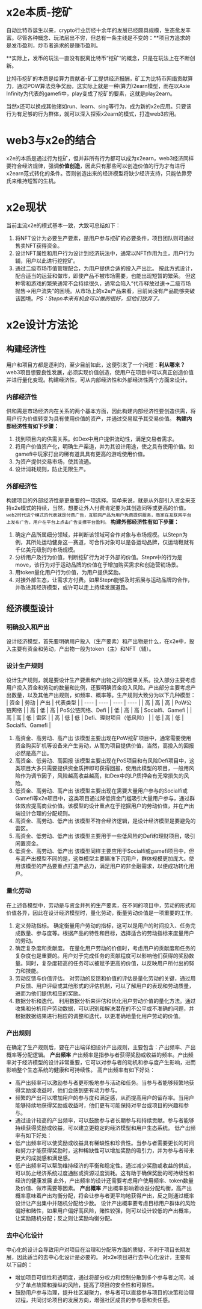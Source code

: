 # x2e本质-挖矿
自动比特币诞生以来，crypto行业历经十余年的发展已经颇具规模，生态愈发丰富。尽管各种概念、玩法层出不穷，但总有一条主线是不变的：**项目方追求的是发币盈利，炒币者追求的是赚币盈利。

**实际上，发币的玩法一直没有脱离比特币“挖矿”的概念，只是在玩法上在不断创新。

比特币挖矿的本质是给算力贡献者-矿工提供经济报酬，矿工为比特币网络贡献算力，通过POW算法竞争奖励，这实际上就是一种(算力)2earn模型，而在以Axie Infinity为代表的gamefi中，play变成了挖矿的要素，这就是play2earn。

当然x还可以换成其他诸如run、learn、sing等行为，成为新的x2e应用。只要该行为有足够的行为群体，就可以深入探索x2earn的模式，打造web3应用。
# web3与x2e的结合
x2e的本质是通过行为挖矿，但并非所有行为都可以成为x2earn，web3经济同样要符合经济规律，强调**价值创造**，因此只有那些可以创造价值的行为才有进行x2earn范式转化的条件。否则创造出来的经济模型将缺少经济支持，只能依靠旁氏来维持短暂的生机。
# x2e现状
当前主流x2e的模式基本一致，大致可总结如下：
1. 将NFT设计为必要生产要素，是用户参与挖矿的必要条件，项目团队则可通过售卖NFT获得资金。
2. 设计NFT属性和用户行为设计到经济玩法中，通常以NFT作用为主，用户行为辅，用户以此进行挖挖矿。
3. 通过二级市场市值管理配合，为用户提供合适的投入产出比。
按此方式设计，配合适当的运营和做市，即使产品不被市场需要，也能出现短暂的繁荣。
但这种零和游戏的繁荣通常不会持续很久，通常会陷入“代币释放过速→二级市场抛售→用户流失”的困境。从市场上的x2e产品来看，目前尚没有产品能够突破该困境。*PS：Stepn本来有机会可以做的很好，但他们放弃了。*
# x2e设计方法论
## 构建经济性
用户和项目方都是逐利的，至少目前如此，这便引发了一个问题：**利从哪来？**
web3项目想要良性发展，必须实现价值创造，使用户在项目中可以真正创造价值并进行量化变现。构建经济性，可从内部经济性和外部经济性两个方面来设计。
### 内部经济性
供和需是市场经济内在关系的两个基本方面，因此构建内部经济性要创造供需，将用户行为价值转变为具有使用价值的资产，并通过交易赋予其交易价值。
**构建内部经济性有如下步骤：**
1. 找到项目内的供需关系。如Dex中用户提供流动性，满足交易者需求。
2. 将用户价值资产化，明确生产渠道，并为其设计用途，使之具有使用价值。如gamefi中玩家打出的稀有道具具有更高的游戏使用价值。
3. 为资产提供交易市场，使其流通。
4. 设计消耗规则，防止无限生产。
### 外部经济性
构建项目的外部经济性是更重要的一项选择。简单来说，就是从外部引入资金来支持x2e模式的持续，当然，想要让外人付费肯定要为其创造同等或更高的价值。
`web2时代这个模式的代表就是付费广告，互联网产品为用户免费提供服务，商家在互联网平台上发布广告，用户在平台上点击广告支撑平台盈利。`
**构建外部经济性有如下步骤：**
1. 确定产品所属细分领域，并判断该领域可合作对象与市场规模。以Stepn为例，其所处运动健身这一赛道，可合作对象可以是各运动品牌，仅运动鞋就有千亿美元级别的市场规模。
2. 分析用户及行为价值，判断挖矿行为对于外部的价值。Stepn中的行为是move，该行为对于运动品牌的价值在于增加购买需求和创造营销场景。
3. 用token量化用户行为价值，为用户提供奖励。
4. 对接外部生态，让需求方付费。如果Stepn能够及时拓展与运动品牌的合作，并改进其经济模型，或许可以走上持续发展道路。

## 经济模型设计
### 明确投入和产出
设计经济模型，首先要明确用户投入（生产要素）和产出物是什么，在x2e中，投入主要有资金和劳动，产出物一般为token（主）和NFT（辅）。

### 设计生产规则
设计生产规则，就是要设计生产要素和产出物之间的因果关系。投入部分主要考虑用户投入资金和劳动的数量和比例，还要明确资金投入风险。产出部分主要考虑产出数量，以及其他产出规则，如频率、概率等。生产规则大致分为以下几种模型：
| 资金 | 劳动 | 产出 | 代表类型 |
| ---- | ---- | ---- | ---- |
| 高 | 高 | 高 | PoW公链网络 |
| 高 | 低 | 高 | PoS公链网络、Defi |
| 低 | 高 | 高 | Socialfi、Gamefi |
| 高 | 高 | 低 | 雷区 |
| 高 | 低 | 低 | Defi、理财项目（低风险） |
| 低 | 高 | 低 | Socialfi、Gamefi |
1. 高资金、高劳动、高产出
该模型主要出现在PoW挖矿项目中，通常需要使用资金购买矿机等设备来产生劳动，从而为项目提供价值，当然，高投入的回报必然是高产出。
2. 高资金、低劳动、高回报
该模型主要出现在PoS项目和有风险Defi项目中，这类项目大多只需要提供资金质押即可获得回报，使用此模型的项目，一般用风险作为调节因子，风险越高收益越高，如Dex中的LP质押会有无常损失的风险。
3. 低资金、高劳动、高产出
该模型主要出现在需要大量用户参与的Socialfi或Gamefi等x2e项目中，这类项目通过降低资金门槛吸引大量用户参与，通过群体效应提高商业价值。该模型的设计重点在于挖掘用户的劳动价值，并在产出端设计合理的分配规则。
4. 高资金、高劳动、低产出
该模型不符合经济逻辑，是设计经济模型是要避免的雷区。
5. 高资金、低劳动、低产出
该模型主要用于一些低风险的Defi和理财项目，吸引闲置资金。
6. 低资金、高劳动、低产出
该模型同样主要应用于Socialfi或gamefi项目中，但与高产出模型不同的是，这类模型主要瞄准下沉用户，群体规模更加庞大。使用该模型的产品要重点打造产品力，满足用户的非金融需求，以便成功转化用户。

### 量化劳动
在上述各模型中，劳动是与资金并列的生产要素，在不同的项目中，劳动的形式和价值各异，因此在设计经济模型时，量化劳动，衡量劳动价值是一项重要的工作。
1. 定义劳动指标。
确定衡量用户劳动的指标，这可以是用户的时间投入、任务完成数量、参与度等。根据产品的特性和目标，选择适合的劳动指标来度量用户的劳动。
2. 确定复杂度和贡献度。
在量化用户劳动的价值时，考虑用户的贡献度和任务的复杂度也是重要的。用户对于完成任务的贡献程度可以影响他们获得的奖励数量。同时，复杂度较高的任务可以被赋予更高的价值，以反映用户所付出的努力和技能。
3. 劳动反馈与价值评估。
对劳动的反馈和价值的评估是量化劳动的关键，通过用户反馈、用户评级或其他形式的评估机制，可以了解用户的表现和劳动质量，进而为他们提供相应的奖励。
4. 数据分析和迭代。
利用数据分析来评估和优化用户劳动价值的量化方法。通过收集和分析用户劳动数据，可以识别和解决潜在的不公平或不准确的问题，并根据数据结果进行相应的调整和迭代，以更准确地量化用户劳动的价值。

### 产出规则
在确定了生产规则后，要在产出端详细设计产出规则，主要包含：产出频率、产出概率等分配逻辑。
**产出频率**
产出频率是指参与者获得奖励或收益的频率。产出频率对于经济模型的设计非常重要，它可以对参与者的动机和参与度产生影响，进而影响整个生态系统的健康和可持续性。
高产出频率有如下好处：
+ 高产出频率可以激励参与者更积极地参与活动和任务。当参与者能够频繁地获得奖励或收益时，他们会感到更有动力参与。
+ 频繁的产出可以增加用户的参与度和满足感，从而提高用户的留存率。当用户能够持续地获得奖励或收益时，他们更有可能保持对平台或项目的兴趣和参与。
+ 通过设计较高的产出频率，可以鼓励参与者长期参与和持续贡献。参与者能够持续获得奖励或收益，可以建立更稳定的经济模型和用户生态系统。
低产出频率有如下好处：
+ 低产出频率可以使奖励或收益具有稀缺性和珍贵性。当参与者需要更长的时间和努力才能获得奖励时，这种稀缺性可以增加奖励的吸引力，并为参与者带来更大的成就感和满足感。
+ 低产出频率可以帮助维持经济的平衡和稳定性。通过减少奖励或收益的供应，可以防止经济系统过度通胀或资源过度消耗。这有助于确保奖励的可持续性和经济的健康发展
此外，产出频率的设计还需要考虑用户使用频率、token数量及价值、做市需要等因素。
**产出概率**
产出概率影响着收益分配均衡，高产出概率意味着产出均衡分配，将会让参与者更平均地获得产出，反之则通过概率设计让产出集中并随机分配给少数。
设计产出概率要考虑目标用户群体的风险偏好和赌性，如果用户偏好高风险，赌性较强，则可以设计较低的产出概率，让奖励随机分配；反之则让奖励均衡分配。
### 去中心化设计
中心化的设计会导致用户对项目在治理和分配等方面的质疑，不利于项目长期发展，因此适当的去中心化设计是必要的。
对x2e项目进行去中心化设计，主要有以下目的：
+ 增加项目可信性和透明度，通过将部分权力和控制分散到多个参与者之间，减少了单点故障和操纵的风险，提高了项目的安全性和可靠性。
+ 鼓励用户参与治理，提升社区凝聚力，参与者可以直接参与项目的决策和治理过程，共同讨论项目的发展方向，增强社区成员的参与感和责任感。


